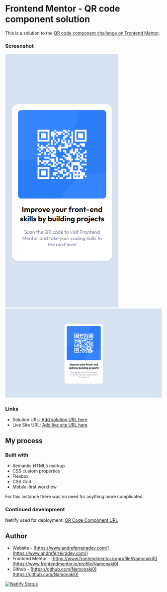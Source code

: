 # Frontend Mentor - QR code component solution

This is a solution to the [QR code component challenge on Frontend Mentor](https://www.frontendmentor.io/challenges/qr-code-component-iux_sIO_H).

### Screenshot

![mobile](./completed_screenshots/mobile.PNG)
![desktop](./completed_screenshots/desktop.PNG)

### Links

- Solution URL: [Add solution URL here](https://your-solution-url.com)
- Live Site URL: [Add live site URL here](https://your-live-site-url.com)

## My process

### Built with

- Semantic HTML5 markup
- CSS custom properties
- Flexbox
- CSS Grid
- Mobile-first workflow

For this instance there was no need for anything more complicated.

### Continued development

Netlify used for deployment: [QR Code Component URL](https://fementor-af-qrcodechallenge.netlify.app/)

## Author

- Website - [https://www.andreferreiradev.com/](https://www.andreferreiradev.com/)
- Frontend Mentor - [https://www.frontendmentor.io/profile/Namonaki0](https://www.frontendmentor.io/profile/Namonaki0)
- Github - [https://github.com/Namonaki0](https://github.com/Namonaki0)

[![Netlify Status](https://api.netlify.com/api/v1/badges/e83c56b0-3b04-4869-ac62-929bed2c9fda/deploy-status)](https://app.netlify.com/sites/spontaneous-beijinho-214c38/deploys)
